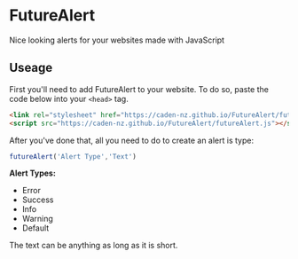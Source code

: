 # FutureAlert
Nice looking alerts for your websites made with JavaScript

## Useage
First you'll need to add FutureAlert to your website. To do so, paste the code below into your `<head>` tag.
```html
<link rel="stylesheet" href="https://caden-nz.github.io/FutureAlert/futureAlert.css"/>
<script src="https://caden-nz.github.io/FutureAlert/futureAlert.js"></script>
```

After you've done that, all you need to do to create an alert is type:
```js
futureAlert('Alert Type','Text')
```
**Alert Types:**
- Error
- Success
- Info
- Warning
- Default

The text can be anything as long as it is short.
